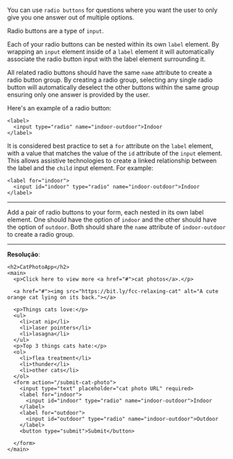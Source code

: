 You can use `radio buttons` for questions where you want the user to only give you one answer out of multiple options.

Radio buttons are a type of `input`.

Each of your radio buttons can be nested within its own `label` element. By wrapping an `input` element inside of a `label` element it will automatically associate the radio button input with the label element surrounding it.

All related radio buttons should have the same `name` attribute to create a radio button group. By creating a radio group, selecting any single radio button will automatically deselect the other buttons within the same group ensuring only one answer is provided by the user.

Here's an example of a radio button:

```
<label> 
  <input type="radio" name="indoor-outdoor">Indoor 
</label>
```

It is considered best practice to set a `for` attribute on the `label` element, with a value that matches the value of the `id` attribute of the `input` element. This allows assistive technologies to create a linked relationship between the label and the `child` input element. For example:

```
<label for="indoor"> 
  <input id="indoor" type="radio" name="indoor-outdoor">Indoor 
</label>
```

---
Add a pair of radio buttons to your form, each nested in its own label element. One should have the option of `indoor` and the other should have the option of `outdoor`. Both should share the `name` attribute of `indoor-outdoor` to create a radio group.

---
**Resolução**:
```
<h2>CatPhotoApp</h2>
<main>
  <p>Click here to view more <a href="#">cat photos</a>.</p>
  
  <a href="#"><img src="https://bit.ly/fcc-relaxing-cat" alt="A cute orange cat lying on its back."></a>
  
  <p>Things cats love:</p>
  <ul>
    <li>cat nip</li>
    <li>laser pointers</li>
    <li>lasagna</li>
  </ul>
  <p>Top 3 things cats hate:</p>
  <ol>
    <li>flea treatment</li>
    <li>thunder</li>
    <li>other cats</li>
  </ol>
  <form action="/submit-cat-photo">
    <input type="text" placeholder="cat photo URL" required>
    <label for="indoor">
      <input id="indoor" type="radio" name="indoor-outdoor">Indoor
    </label>
    <label for="outdoor">
      <input id="outdoor" type="radio" name="indoor-outdoor">Outdoor
    </label>
    <button type="submit">Submit</button>

  </form>
</main>
```